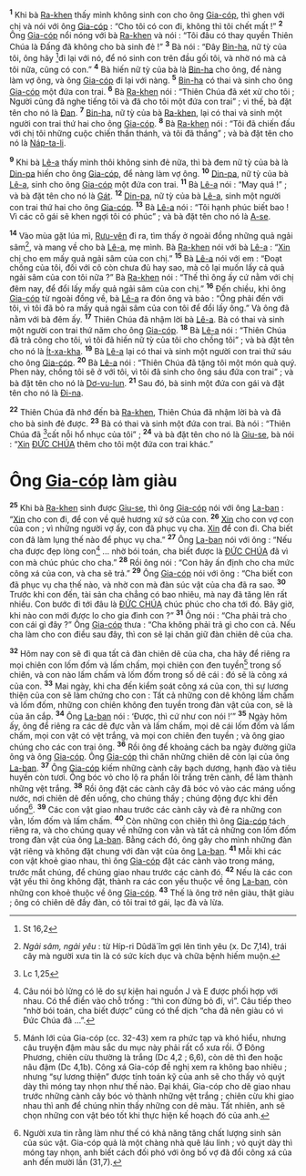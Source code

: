 <sup><b>1</b></sup> Khi bà [Ra-khen]() thấy mình không sinh con cho ông [Gia-cóp](), thì ghen với chị và nói với ông [Gia-cóp]() : “Cho tôi có con đi, không thì tôi chết mất !” <sup><b>2</b></sup> Ông [Gia-cóp]() nổi nóng với bà [Ra-khen]() và nói : “Tôi đâu có thay quyền Thiên Chúa là Đấng đã không cho bà sinh đẻ !” <sup><b>3</b></sup> Bà nói : “Đây [Bin-ha](), nữ tỳ của tôi, ông hãy [^1*]đi lại với nó, để nó sinh con trên đầu gối tôi, và nhờ nó mà cả tôi nữa, cũng có con.” <sup><b>4</b></sup> Bà hiến nữ tỳ của bà là [Bin-ha]() cho ông, để nàng làm vợ ông, và ông [Gia-cóp]() đi lại với nàng. <sup><b>5</b></sup> [Bin-ha]() có thai và sinh cho ông [Gia-cóp]() một đứa con trai. <sup><b>6</b></sup> Bà [Ra-khen]() nói : “Thiên Chúa đã xét xử cho tôi ; Người cũng đã nghe tiếng tôi và đã cho tôi một đứa con trai” ; vì thế, bà đặt tên cho nó là [Đan](). <sup><b>7</b></sup> [Bin-ha](), nữ tỳ của bà [Ra-khen](), lại có thai và sinh một người con trai thứ hai cho ông [Gia-cóp](). <sup><b>8</b></sup> Bà [Ra-khen]() nói : “Tôi đã chiến đấu với chị tôi những cuộc chiến thần thánh, và tôi đã thắng” ; và bà đặt tên cho nó là [Náp-ta-li]().

<sup><b>9</b></sup> Khi bà [Lê-a]() thấy mình thôi không sinh đẻ nữa, thì bà đem nữ tỳ của bà là [Din-pa]() hiến cho ông [Gia-cóp](), để nàng làm vợ ông. <sup><b>10</b></sup> [Din-pa](), nữ tỳ của bà [Lê-a](), sinh cho ông [Gia-cóp]() một đứa con trai. <sup><b>11</b></sup> Bà [Lê-a]() nói : “May quá !” ; và bà đặt tên cho nó là [Gát](). <sup><b>12</b></sup> [Din-pa](), nữ tỳ của bà [Lê-a](), sinh một người con trai thứ hai cho ông [Gia-cóp](). <sup><b>13</b></sup> Bà [Lê-a]() nói : “Tôi hạnh phúc biết bao ! Vì các cô gái sẽ khen ngợi tôi có phúc” ; và bà đặt tên cho nó là [A-se]().

<sup><b>14</b></sup> Vào mùa gặt lúa mì, [Rưu-vên]() đi ra, tìm thấy ở ngoài đồng những quả ngải sâm[^1], và mang về cho bà [Lê-a](), mẹ mình. Bà [Ra-khen]() nói với bà [Lê-a]() : “[Xin]() chị cho em mấy quả ngải sâm của con chị.” <sup><b>15</b></sup> Bà [Lê-a]() nói với em : “Đoạt chồng của tôi, đối với cô còn chưa đủ hay sao, mà cô lại muốn lấy cả quả ngải sâm của con tôi nữa ?” Bà [Ra-khen]() nói : “Thế thì ông ấy cứ nằm với chị đêm nay, để đổi lấy mấy quả ngải sâm của con chị.” <sup><b>16</b></sup> Đến chiều, khi ông [Gia-cóp]() từ ngoài đồng về, bà [Lê-a]() ra đón ông và bảo : “Ông phải đến với tôi, vì tôi đã bỏ ra mấy quả ngải sâm của con tôi để đổi lấy ông.” Và ông đã nằm với bà đêm ấy. <sup><b>17</b></sup> Thiên Chúa đã nhậm lời bà [Lê-a](). Bà có thai và sinh một người con trai thứ năm cho ông [Gia-cóp](). <sup><b>18</b></sup> Bà [Lê-a]() nói : “Thiên Chúa đã trả công cho tôi, vì tôi đã hiến nữ tỳ của tôi cho chồng tôi” ; và bà đặt tên cho nó là [Ít-xa-kha](). <sup><b>19</b></sup> Bà [Lê-a]() lại có thai và sinh một người con trai thứ sáu cho ông [Gia-cóp](). <sup><b>20</b></sup> Bà [Lê-a]() nói : “Thiên Chúa đã tặng tôi một món quà quý. Phen này, chồng tôi sẽ ở với tôi, vì tôi đã sinh cho ông sáu đứa con trai” ; và bà đặt tên cho nó là [Dơ-vu-lun](). <sup><b>21</b></sup> Sau đó, bà sinh một đứa con gái và đặt tên cho nó là [Đi-na]().

<sup><b>22</b></sup> Thiên Chúa đã nhớ đến bà [Ra-khen](), Thiên Chúa đã nhậm lời bà và đã cho bà sinh đẻ được. <sup><b>23</b></sup> Bà có thai và sinh một đứa con trai. Bà nói : “Thiên Chúa đã [^2*]cất nỗi hổ nhục của tôi” ; <sup><b>24</b></sup> và bà đặt tên cho nó là [Giu-se](), bà nói : “[Xin]() [ĐỨC CHÚA]() thêm cho tôi một đứa con trai khác.”


# Ông [Gia-cóp]() làm giàu
<sup><b>25</b></sup> Khi bà [Ra-khen]() sinh được [Giu-se](), thì ông [Gia-cóp]() nói với ông [La-ban]() : “[Xin]() cho con đi, để con về quê hương xứ sở của con. <sup><b>26</b></sup> [Xin]() cho con vợ con của con ; vì những người vợ ấy, con đã phục vụ cha. [Xin]() để con đi. Cha biết con đã làm lụng thế nào để phục vụ cha.” <sup><b>27</b></sup> Ông [La-ban]() nói với ông : “Nếu cha được đẹp lòng con[^2] ... nhờ bói toán, cha biết được là [ĐỨC CHÚA]() đã vì con mà chúc phúc cho cha.” <sup><b>28</b></sup> Rồi ông nói : “Con hãy ấn định cho cha mức công xá của con, và cha sẽ trả.” <sup><b>29</b></sup> Ông [Gia-cóp]() nói với ông : “Cha biết con đã phục vụ cha thế nào, và nhờ con mà đàn súc vật của cha đã ra sao. <sup><b>30</b></sup> Trước khi con đến, tài sản cha chẳng có bao nhiêu, mà nay đã tăng lên rất nhiều. Con bước đi tới đâu là [ĐỨC CHÚA]() chúc phúc cho cha tới đó. Bây giờ, khi nào con mới được lo cho gia đình con ?” <sup><b>31</b></sup> Ông nói : “Cha phải trả cho con cái gì đây ?” Ông [Gia-cóp]() thưa : “Cha không phải trả gì cho con cả. Nếu cha làm cho con điều sau đây, thì con sẽ lại chăn giữ đàn chiên dê của cha.

<sup><b>32</b></sup> Hôm nay con sẽ đi qua tất cả đàn chiên dê của cha, cha hãy để riêng ra mọi chiên con lốm đốm và lấm chấm, mọi chiên con đen tuyền[^3] trong số chiên, và con nào lấm chấm và lốm đốm trong số dê cái : đó sẽ là công xá của con. <sup><b>33</b></sup> Mai ngày, khi cha đến kiểm soát công xá của con, thì sự lương thiện của con sẽ làm chứng cho con : Tất cả những con dê không lấm chấm và lốm đốm, những con chiên không đen tuyền trong đàn vật của con, sẽ là của ăn cắp. <sup><b>34</b></sup> Ông [La-ban]() nói : ‘Được, thì cứ như con nói !’” <sup><b>35</b></sup> Ngày hôm ấy, ông để riêng ra các dê đực vằn và lấm chấm, mọi dê cái lốm đốm và lấm chấm, mọi con vật có vệt trắng, và mọi con chiên đen tuyền ; và ông giao chúng cho các con trai ông. <sup><b>36</b></sup> Rồi ông để khoảng cách ba ngày đường giữa ông và ông [Gia-cóp](). Ông [Gia-cóp]() thì chăn những chiên dê còn lại của ông [La-ban](). <sup><b>37</b></sup> Ông [Gia-cóp]() kiếm những cành cây bạch dương, hạnh đào và tiêu huyền còn tươi. Ông bóc vỏ cho lộ ra phần lõi trắng trên cành, để làm thành những vệt trắng. <sup><b>38</b></sup> Rồi ông đặt các cành cây đã bóc vỏ vào các máng uống nước, nơi chiên dê đến uống, cho chúng thấy ; chúng động đực khi đến uống[^4]. <sup><b>39</b></sup> Các con vật giao nhau trước các cành cây và đẻ ra những con vằn, lốm đốm và lấm chấm. <sup><b>40</b></sup> Còn những con chiên thì ông [Gia-cóp]() tách riêng ra, và cho chúng quay về những con vằn và tất cả những con lốm đốm trong đàn vật của ông [La-ban](). Bằng cách đó, ông gây cho mình những đàn vật riêng và không đặt chung với đàn vật của ông [La-ban](). <sup><b>41</b></sup> Mỗi khi các con vật khoẻ giao nhau, thì ông [Gia-cóp]() đặt các cành vào trong máng, trước mắt chúng, để chúng giao nhau trước các cành đó. <sup><b>42</b></sup> Nếu là các con vật yếu thì ông không đặt, thành ra các con yếu thuộc về ông [La-ban](), còn những con khoẻ thuộc về ông [Gia-cóp](). <sup><b>43</b></sup> Thế là ông trở nên giàu, thật giàu ; ông có chiên dê đầy đàn, có tôi trai tớ gái, lạc đà và lừa.

[^1]: *Ngải sâm, ngải yêu* : từ Híp-ri Dûdä´îm gợi lên tình yêu (x. Dc 7,14), trái cây mà người xưa tin là có sức kích dục và chữa bệnh hiếm muộn.
[^2]: Câu nói bỏ lửng có lẽ do sự kiện hai nguồn J và E được phối hợp với nhau. Có thể điền vào chỗ trống : “thì con đừng bỏ đi, vì”. Câu tiếp theo “nhờ bói toán, cha biết được” cũng có thể dịch “cha đã nên giàu có vì Đức Chúa đã ...”.
[^3]: Mánh lới của Gia-cóp (cc. 32-43) xem ra phức tạp và khó hiểu, nhưng câu truyện đậm màu sắc du mục này phải rất cổ xưa rồi. Ở Đông Phương, chiên cừu thường là trắng (Dc 4,2 ; 6,6), còn dê thì đen hoặc nâu đậm (Dc 4,1b). Công xá Gia-cóp đề nghị xem ra không bao nhiêu ; nhưng “sự lương thiện” được tính toán kỹ của anh sẽ cho thấy vỏ quýt dày thì móng tay nhọn như thế nào. Đại khái, Gia-cóp cho dê giao nhau trước những cành cây bóc vỏ thành những vệt trắng ; chiên cừu khi giao nhau thì anh để chúng nhìn thấy những con dê màu. Tất nhiên, anh sẽ chọn những con vật béo tốt khi thực hiện kế hoạch đó của anh.
[^4]: Người xưa tin rằng làm như thế có khả năng tăng chất lượng sinh sản của súc vật. Gia-cóp quả là một chàng nhà quê láu lỉnh ; vỏ quýt dày thì móng tay nhọn, anh biết cách đối phó với ông bố vợ đã đổi công xá của anh đến mười lần (31,7).
[^1*]: St 16,2
[^2*]: Lc 1,25